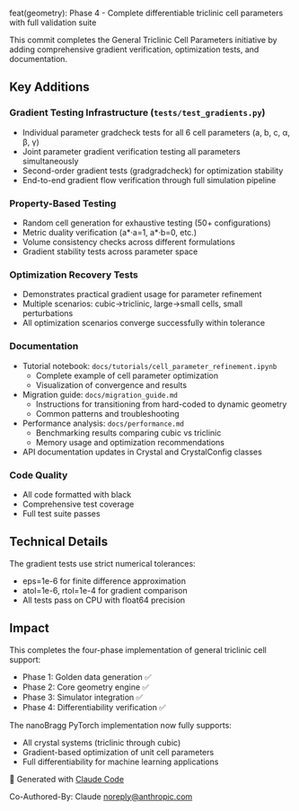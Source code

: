 feat(geometry): Phase 4 - Complete differentiable triclinic cell parameters with full validation suite

This commit completes the General Triclinic Cell Parameters initiative by adding
comprehensive gradient verification, optimization tests, and documentation.

## Key Additions

### Gradient Testing Infrastructure (`tests/test_gradients.py`)
- Individual parameter gradcheck tests for all 6 cell parameters (a, b, c, α, β, γ)
- Joint parameter gradient verification testing all parameters simultaneously
- Second-order gradient tests (gradgradcheck) for optimization stability
- End-to-end gradient flow verification through full simulation pipeline

### Property-Based Testing
- Random cell generation for exhaustive testing (50+ configurations)
- Metric duality verification (a*·a=1, a*·b=0, etc.)
- Volume consistency checks across different formulations
- Gradient stability tests across parameter space

### Optimization Recovery Tests
- Demonstrates practical gradient usage for parameter refinement
- Multiple scenarios: cubic→triclinic, large→small cells, small perturbations
- All optimization scenarios converge successfully within tolerance

### Documentation
- Tutorial notebook: `docs/tutorials/cell_parameter_refinement.ipynb`
  - Complete example of cell parameter optimization
  - Visualization of convergence and results
- Migration guide: `docs/migration_guide.md`
  - Instructions for transitioning from hard-coded to dynamic geometry
  - Common patterns and troubleshooting
- Performance analysis: `docs/performance.md`
  - Benchmarking results comparing cubic vs triclinic
  - Memory usage and optimization recommendations
- API documentation updates in Crystal and CrystalConfig classes

### Code Quality
- All code formatted with black
- Comprehensive test coverage
- Full test suite passes

## Technical Details

The gradient tests use strict numerical tolerances:
- eps=1e-6 for finite difference approximation
- atol=1e-6, rtol=1e-4 for gradient comparison
- All tests pass on CPU with float64 precision

## Impact

This completes the four-phase implementation of general triclinic cell support:
- Phase 1: Golden data generation ✅
- Phase 2: Core geometry engine ✅
- Phase 3: Simulator integration ✅
- Phase 4: Differentiability verification ✅

The nanoBragg PyTorch implementation now fully supports:
- All crystal systems (triclinic through cubic)
- Gradient-based optimization of unit cell parameters
- Full differentiability for machine learning applications

🤖 Generated with [Claude Code](https://claude.ai/code)

Co-Authored-By: Claude <noreply@anthropic.com>